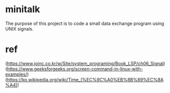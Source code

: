 # minitalk
The purpose of this project is to code a small data exchange program using UNIX signals.

# ref
(https://www.joinc.co.kr/w/Site/system_programing/Book_LSP/ch06_Signal)
(https://www.geeksforgeeks.org/screen-command-in-linux-with-examples/)
(https://ko.wikipedia.org/wiki/Time_(%EC%9C%A0%EB%8B%89%EC%8A%A4))
